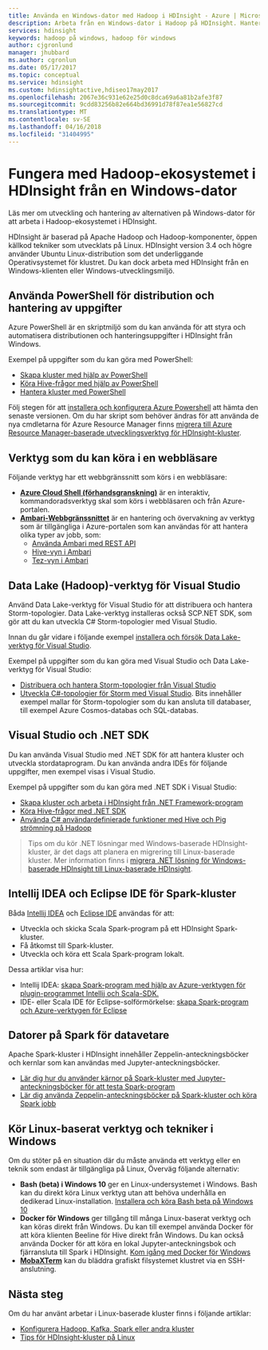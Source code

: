 ```yaml
---
title: Använda en Windows-dator med Hadoop i HDInsight - Azure | Microsoft Docs
description: Arbeta från en Windows-dator i Hadoop på HDInsight. Hantera och fråga kluster med PowerShell-, Visual Studio- och Linux-verktyg. Utveckla stordatalösningar med .NET.
services: hdinsight
keywords: hadoop på windows, hadoop för windows
author: cjgronlund
manager: jhubbard
ms.author: cgronlun
ms.date: 05/17/2017
ms.topic: conceptual
ms.service: hdinsight
ms.custom: hdinsightactive,hdiseo17may2017
ms.openlocfilehash: 2067e36c931e62e25d0c8dca69a6a81b2afe3f87
ms.sourcegitcommit: 9cdd83256b82e664bd36991d78f87ea1e56827cd
ms.translationtype: MT
ms.contentlocale: sv-SE
ms.lasthandoff: 04/16/2018
ms.locfileid: "31404995"
---
```

# <a name="work-in-the-hadoop-ecosystem-on-hdinsight-from-a-windows-pc"></a>Fungera med Hadoop-ekosystemet i HDInsight från en Windows-dator

Läs mer om utveckling och hantering av alternativen på Windows-dator för att arbeta i Hadoop-ekosystemet i HDInsight. 

HDInsight är baserad på Apache Hadoop och Hadoop-komponenter, öppen källkod tekniker som utvecklats på Linux. HDInsight version 3.4 och högre använder Ubuntu Linux-distribution som det underliggande Operativsystemet för klustret. Du kan dock arbeta med HDInsight från en Windows-klienten eller Windows-utvecklingsmiljö.

## <a name="use-powershell-for-deployment-and-management-tasks"></a>Använda PowerShell för distribution och hantering av uppgifter
Azure PowerShell är en skriptmiljö som du kan använda för att styra och automatisera distributionen och hanteringsuppgifter i HDInsight från Windows.

Exempel på uppgifter som du kan göra med PowerShell:

* [Skapa kluster med hjälp av PowerShell](hdinsight-hadoop-create-linux-clusters-azure-powershell.md)
* [Köra Hive-frågor med hjälp av PowerShell](hadoop/apache-hadoop-use-hive-powershell.md)
* [Hantera kluster med PowerShell](hdinsight-administer-use-powershell.md)

Följ stegen för att [installera och konfigurera Azure Powershell](https://docs.microsoft.com/powershell/azure/install-azurerm-ps) att hämta den senaste versionen. Om du har skript som behöver ändras för att använda de nya cmdletarna för Azure Resource Manager finns [migrera till Azure Resource Manager-baserade utvecklingsverktyg för HDInsight-kluster](hdinsight-hadoop-development-using-azure-resource-manager.md).

## <a name="utilities-you-can-run-in-a-browser"></a>Verktyg som du kan köra i en webbläsare
Följande verktyg har ett webbgränssnitt som körs i en webbläsare:
* **[Azure Cloud Shell (förhandsgranskning)](https://docs.microsoft.com/azure/cloud-shell/quickstart)**  är en interaktiv, kommandoradsverktyg skal som körs i webbläsaren och från Azure-portalen.
* **[Ambari-Webbgränssnittet](hdinsight-hadoop-manage-ambari.md)**  är en hantering och övervakning av verktyg som är tillgängliga i Azure-portalen som kan användas för att hantera olika typer av jobb, som:
    * [Använda Ambari med REST API](hdinsight-hadoop-manage-ambari-rest-api.md)
    * [Hive-vyn i Ambari](hadoop/apache-hadoop-use-hive-ambari-view.md)
    * [Tez-vyn i Ambari](hdinsight-debug-ambari-tez-view.md)

## <a name="data-lake-hadoop-tools-for-visual-studio"></a>Data Lake (Hadoop)-verktyg för Visual Studio
Använd Data Lake-verktyg för Visual Studio för att distribuera och hantera Storm-topologier. Data Lake-verktyg installeras också SCP.NET SDK, som gör att du kan utveckla C# Storm-topologier med Visual Studio.

Innan du går vidare i följande exempel [installera och försök Data Lake-verktyg för Visual Studio](hadoop/apache-hadoop-visual-studio-tools-get-started.md). 

Exempel på uppgifter som du kan göra med Visual Studio och Data Lake-verktyg för Visual Studio:
* [Distribuera och hantera Storm-topologier från Visual Studio](storm/apache-storm-deploy-monitor-topology-linux.md)
* [Utveckla C#-topologier för Storm med Visual Studio](storm/apache-storm-develop-csharp-visual-studio-topology.md). Bits innehåller exempel mallar för Storm-topologier som du kan ansluta till databaser, till exempel Azure Cosmos-databas och SQL-databas.

## <a name="visual-studio-and-the-net-sdk"></a>Visual Studio och .NET SDK 

Du kan använda Visual Studio med .NET SDK för att hantera kluster och utveckla stordataprogram. Du kan använda andra IDEs för följande uppgifter, men exempel visas i Visual Studio.

Exempel på uppgifter som du kan göra med .NET SDK i Visual Studio:
* [Skapa kluster och arbeta i HDInsight från .NET Framework-program](hdinsight-hadoop-create-linux-clusters-dotnet-sdk.md)
* [Köra Hive-frågor med .NET SDK](hadoop/apache-hadoop-use-hive-dotnet-sdk.md)
* [Använda C# användardefinierade funktioner med Hive och Pig strömning på Hadoop](hadoop/apache-hadoop-hive-pig-udf-dotnet-csharp.md)

> Tips om du kör .NET lösningar med Windows-baserade HDInsight-kluster, är det dags att planera en migrering till Linux-baserade kluster. Mer information finns i [migrera .NET lösning för Windows-baserade HDInsight till Linux-baserade HDInsight](hdinsight-hadoop-migrate-dotnet-to-linux.md).

## <a name="intellij-idea-and-eclipse-ide-for-spark-clusters"></a>Intellij IDEA och Eclipse IDE för Spark-kluster
Båda [Intellij IDEA](https://www.jetbrains.com/idea/download) och [Eclipse IDE](https://www.eclipse.org/downloads/) användas för att:
* Utveckla och skicka Scala Spark-program på ett HDInsight Spark-kluster.
* Få åtkomst till Spark-kluster.
* Utveckla och köra ett Scala Spark-program lokalt.

Dessa artiklar visa hur: 
* Intellij IDEA: [skapa Spark-program med hjälp av Azure-verktygen för plugin-programmet Intellij och Scala-SDK.](spark/apache-spark-intellij-tool-plugin.md)
* IDE- eller Scala IDE för Eclipse-solförmörkelse: [skapa Spark-program och Azure-verktygen för Eclipse](spark/apache-spark-eclipse-tool-plugin.md) 


## <a name="notebooks-on-spark-for-data-scientists"></a>Datorer på Spark för datavetare 
Apache Spark-kluster i HDInsight innehåller Zeppelin-anteckningsböcker och kernlar som kan användas med Jupyter-anteckningsböcker. 

* [Lär dig hur du använder kärnor på Spark-kluster med Jupyter-anteckningsböcker för att testa Spark-program](spark/apache-spark-zeppelin-notebook.md)
* [Lär dig använda Zeppelin-anteckningsböcker på Spark-kluster och köra Spark jobb](spark/apache-spark-jupyter-notebook-kernels.md) 


## <a name="run-linux-based-tools-and-technologies-on-windows"></a>Kör Linux-baserat verktyg och tekniker i Windows

Om du stöter på en situation där du måste använda ett verktyg eller en teknik som endast är tillgängliga på Linux, Överväg följande alternativ:

* **Bash (beta) i Windows 10** ger en Linux-undersystemet i Windows. Bash kan du direkt köra Linux verktyg utan att behöva underhålla en dedikerad Linux-installation. [Installera och köra Bash beta på Windows 10](https://msdn.microsoft.com/commandline/wsl/install_guide)
* **Docker för Windows** ger tillgång till många Linux-baserat verktyg och kan köras direkt från Windows. Du kan till exempel använda Docker för att köra klienten Beeline för Hive direkt från Windows. Du kan också använda Docker för att köra en lokal Jupyter-anteckningsbok och fjärransluta till Spark i HDInsight. [Kom igång med Docker för Windows](https://docs.docker.com/docker-for-windows/)
* **[MobaXTerm](http://mobaxterm.mobatek.net/)**  kan du bläddra grafiskt filsystemet klustret via en SSH-anslutning.

## <a name="next-steps"></a>Nästa steg
Om du har använt arbetar i Linux-baserade kluster finns i följande artiklar:
* [Konfigurera Hadoop, Kafka, Spark eller andra kluster](hdinsight-hadoop-provision-linux-clusters.md)
* [Tips för HDInsight-kluster på Linux](hdinsight-hadoop-linux-information.md)
